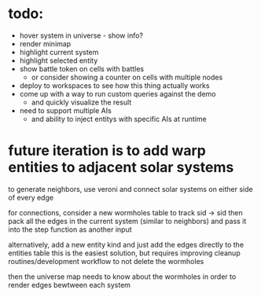 # todo:
* hover system in universe - show info?
* render minimap
* highlight current system
* highlight selected entity
* show battle token on cells with battles
  * or consider showing a counter on cells with multiple nodes
* deploy to workspaces to see how this thing actually works
* come up with a way to run custom queries against the demo
  * and quickly visualize the result
* need to support multiple AIs
  * and ability to inject entitys with specific AIs at runtime

# future iteration is to add warp entities to adjacent solar systems

to generate neighbors, use veroni and connect solar systems on either side of every edge

for connections, consider a new wormholes table to track sid -> sid
then pack all the edges in the current system (similar to neighbors) and pass it
into the step function as another input

alternatively, add a new entity kind and just add the edges directly to the entities table
    this is the easiest solution, but requires improving cleanup routines/development workflow to not delete the wormholes

then the universe map needs to know about the wormholes in order to render edges bewtween each system